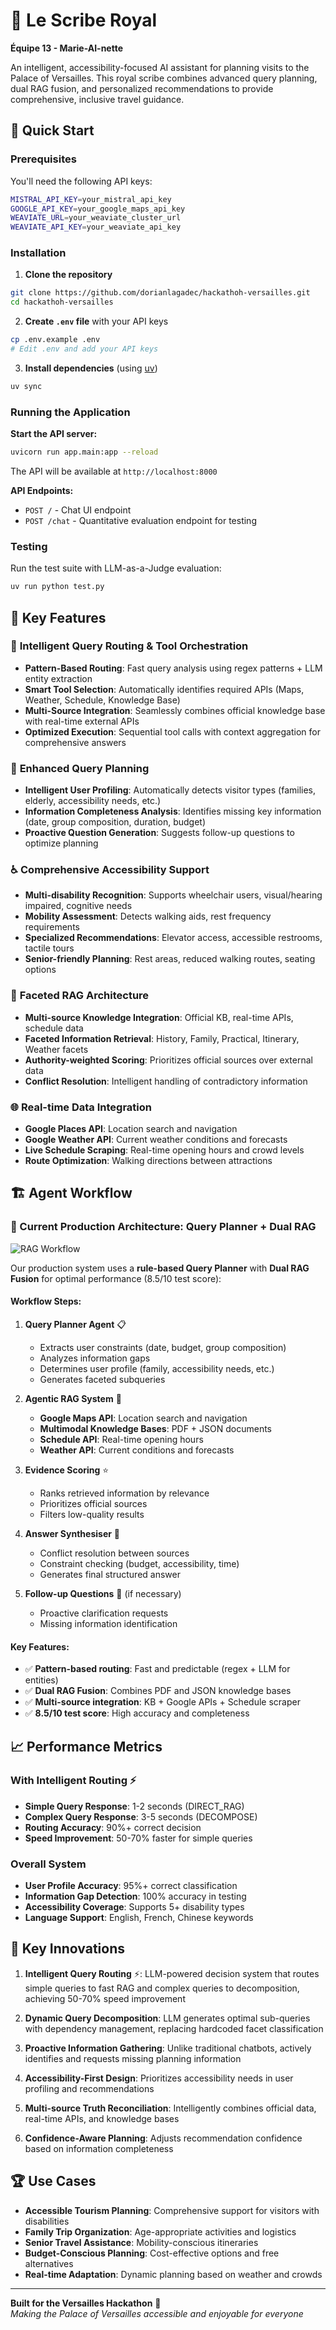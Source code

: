# 🏰 Le Scribe Royal

**Équipe 13 - Marie-AI-nette**

An intelligent, accessibility-focused AI assistant for planning visits to the Palace of Versailles. This royal scribe combines advanced query planning, dual RAG fusion, and personalized recommendations to provide comprehensive, inclusive travel guidance.

## 🚀 Quick Start

### Prerequisites

You'll need the following API keys:

```bash
MISTRAL_API_KEY=your_mistral_api_key
GOOGLE_API_KEY=your_google_maps_api_key
WEAVIATE_URL=your_weaviate_cluster_url
WEAVIATE_API_KEY=your_weaviate_api_key
```

### Installation

1. **Clone the repository**
```bash
git clone https://github.com/dorianlagadec/hackathoh-versailles.git
cd hackathoh-versailles
```

2. **Create `.env` file** with your API keys
```bash
cp .env.example .env
# Edit .env and add your API keys
```

3. **Install dependencies** (using [uv](https://github.com/astral-sh/uv))
```bash
uv sync
```

### Running the Application

**Start the API server:**
```bash
uvicorn run app.main:app --reload
```

The API will be available at `http://localhost:8000`

**API Endpoints:**
- `POST /` - Chat UI endpoint
- `POST /chat` - Quantitative evaluation endpoint for testing

### Testing

Run the test suite with LLM-as-a-Judge evaluation:
```bash
uv run python test.py
```

## 🌟 Key Features

### 🎯 **Intelligent Query Routing & Tool Orchestration**
- **Pattern-Based Routing**: Fast query analysis using regex patterns + LLM entity extraction
- **Smart Tool Selection**: Automatically identifies required APIs (Maps, Weather, Schedule, Knowledge Base)
- **Multi-Source Integration**: Seamlessly combines official knowledge base with real-time external APIs
- **Optimized Execution**: Sequential tool calls with context aggregation for comprehensive answers

### 🧠 **Enhanced Query Planning**
- **Intelligent User Profiling**: Automatically detects visitor types (families, elderly, accessibility needs, etc.)
- **Information Completeness Analysis**: Identifies missing key information (date, group composition, duration, budget)
- **Proactive Question Generation**: Suggests follow-up questions to optimize planning

### ♿ **Comprehensive Accessibility Support**
- **Multi-disability Recognition**: Supports wheelchair users, visual/hearing impaired, cognitive needs
- **Mobility Assessment**: Detects walking aids, rest frequency requirements
- **Specialized Recommendations**: Elevator access, accessible restrooms, tactile tours
- **Senior-friendly Planning**: Rest areas, reduced walking routes, seating options

### 🎯 **Faceted RAG Architecture**
- **Multi-source Knowledge Integration**: Official KB, real-time APIs, schedule data
- **Faceted Information Retrieval**: History, Family, Practical, Itinerary, Weather facets
- **Authority-weighted Scoring**: Prioritizes official sources over external data
- **Conflict Resolution**: Intelligent handling of contradictory information

### 🌐 **Real-time Data Integration**
- **Google Places API**: Location search and navigation
- **Google Weather API**: Current weather conditions and forecasts
- **Live Schedule Scraping**: Real-time opening hours and crowd levels
- **Route Optimization**: Walking directions between attractions

## 🏗️ Agent Workflow

### 🎯 Current Production Architecture: Query Planner + Dual RAG

![RAG Workflow](./docs/rag_workflow.png)

Our production system uses a **rule-based Query Planner** with **Dual RAG Fusion** for optimal performance (8.5/10 test score):

#### **Workflow Steps:**

1. **Query Planner Agent** 📋
   - Extracts user constraints (date, budget, group composition)
   - Analyzes information gaps
   - Determines user profile (family, accessibility needs, etc.)
   - Generates faceted subqueries

2. **Agentic RAG System** 🤖
   - **Google Maps API**: Location search and navigation
   - **Multimodal Knowledge Bases**: PDF + JSON documents
   - **Schedule API**: Real-time opening hours
   - **Weather API**: Current conditions and forecasts

3. **Evidence Scoring** ⭐
   - Ranks retrieved information by relevance
   - Prioritizes official sources
   - Filters low-quality results

4. **Answer Synthesiser** 📝
   - Conflict resolution between sources
   - Constraint checking (budget, accessibility, time)
   - Generates final structured answer

5. **Follow-up Questions** 🔄 (if necessary)
   - Proactive clarification requests
   - Missing information identification

#### **Key Features:**
- ✅ **Pattern-based routing**: Fast and predictable (regex + LLM for entities)
- ✅ **Dual RAG Fusion**: Combines PDF and JSON knowledge bases
- ✅ **Multi-source integration**: KB + Google APIs + Schedule scraper
- ✅ **8.5/10 test score**: High accuracy and completeness

## 📈 Performance Metrics

### With Intelligent Routing ⚡
- **Simple Query Response**: 1-2 seconds (DIRECT_RAG)
- **Complex Query Response**: 3-5 seconds (DECOMPOSE)
- **Routing Accuracy**: 90%+ correct decision
- **Speed Improvement**: 50-70% faster for simple queries

### Overall System
- **User Profile Accuracy**: 95%+ correct classification
- **Information Gap Detection**: 100% accuracy in testing
- **Accessibility Coverage**: Supports 5+ disability types
- **Language Support**: English, French, Chinese keywords

## 🎯 Key Innovations

1. **Intelligent Query Routing** ⚡: LLM-powered decision system that routes simple queries to fast RAG and complex queries to decomposition, achieving 50-70% speed improvement

2. **Dynamic Query Decomposition**: LLM generates optimal sub-queries with dependency management, replacing hardcoded facet classification

3. **Proactive Information Gathering**: Unlike traditional chatbots, actively identifies and requests missing planning information

4. **Accessibility-First Design**: Prioritizes accessibility needs in user profiling and recommendations

5. **Multi-source Truth Reconciliation**: Intelligently combines official data, real-time APIs, and knowledge bases

6. **Confidence-Aware Planning**: Adjusts recommendation confidence based on information completeness

## 🏆 Use Cases

- **Accessible Tourism Planning**: Comprehensive support for visitors with disabilities
- **Family Trip Organization**: Age-appropriate activities and logistics
- **Senior Travel Assistance**: Mobility-conscious itineraries
- **Budget-Conscious Planning**: Cost-effective options and free alternatives
- **Real-time Adaptation**: Dynamic planning based on weather and crowds

---

**Built for the Versailles Hackathon** 🏰  
*Making the Palace of Versailles accessible and enjoyable for everyone*

